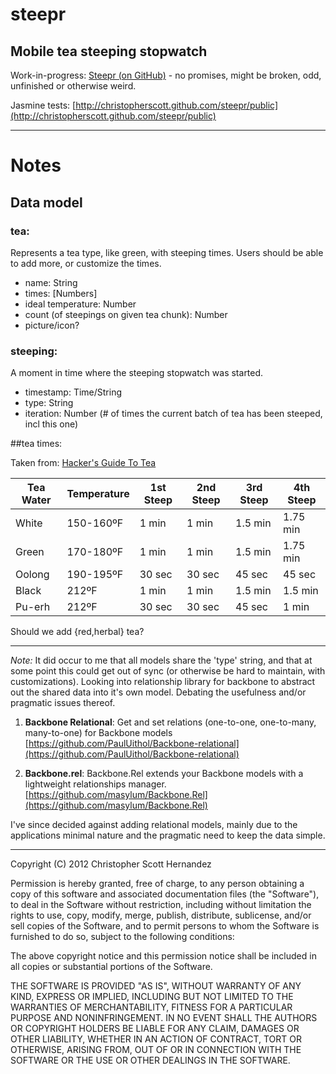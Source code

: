 # steepr

## Mobile tea steeping stopwatch

Work-in-progress: [Steepr (on GitHub)](http://christopherscott.github.com/steepr/public) - no promises, might be broken, odd, unfinished or otherwise weird.

Jasmine tests: [http://christopherscott.github.com/steepr/public](http://christopherscott.github.com/steepr/public)

* * *

# Notes

## Data model

### tea: 

Represents a tea type, like green, with steeping times. Users should be able to add more, or customize the times.

  - name: String
  - times: [Numbers]
  - ideal temperature: Number
  - count (of steepings on given tea chunk): Number
  - picture/icon?

### steeping:

A moment in time where the steeping stopwatch was started.

  - timestamp: Time/String
  - type: String
  - iteration: Number (# of times the current batch of tea has been steeped, incl this one)

##tea times:

Taken from: [Hacker's Guide To Tea](http://worldoftea.org/hackers-guide-to-tea/)

| Tea Water | Temperature | 1st Steep | 2nd Steep | 3rd Steep | 4th Steep
|-----------|-------------|-----------|-----------|-----------|----------
|White      | 150-160ºF   | 1 min     | 1 min     | 1.5 min   | 1.75 min
|Green      | 170-180ºF   | 1 min     | 1 min     | 1.5 min   | 1.75 min
|Oolong     | 190-195ºF   | 30 sec    | 30 sec    | 45 sec    | 45 sec
|Black      | 212ºF       | 1 min     | 1 min     | 1.5 min   | 1.5 min
|Pu-erh     | 212ºF       | 30 sec    | 30 sec    | 45 sec    | 1 min

Should we add {red,herbal} tea?

* * *

*Note:* It did occur to me that all models share the 'type' string, and that at some point this could get out of sync (or otherwise be hard to maintain, with customizations). Looking into relationship library for backbone to abstract out the shared data into it's own model. Debating the usefulness and/or pragmatic issues thereof.

1. **Backbone Relational**: Get and set relations (one-to-one, one-to-many, many-to-one) for Backbone models
[https://github.com/PaulUithol/Backbone-relational](https://github.com/PaulUithol/Backbone-relational)

2. **Backbone.rel**: Backbone.Rel extends your Backbone models with a lightweight relationships manager.
[https://github.com/masylum/Backbone.Rel](https://github.com/masylum/Backbone.Rel)

I've since decided against adding relational models, mainly due to the applications minimal nature and the pragmatic need to keep the data simple.

* * *

Copyright (C) 2012 Christopher Scott Hernandez

Permission is hereby granted, free of charge, to any person obtaining a copy of this software and associated documentation files (the "Software"), to deal in the Software without restriction, including without limitation the rights to use, copy, modify, merge, publish, distribute, sublicense, and/or sell copies of the Software, and to permit persons to whom the Software is furnished to do so, subject to the following conditions:

The above copyright notice and this permission notice shall be included in all copies or substantial portions of the Software.

THE SOFTWARE IS PROVIDED "AS IS", WITHOUT WARRANTY OF ANY KIND, EXPRESS OR IMPLIED, INCLUDING BUT NOT LIMITED TO THE WARRANTIES OF MERCHANTABILITY, FITNESS FOR A PARTICULAR PURPOSE AND NONINFRINGEMENT. IN NO EVENT SHALL THE AUTHORS OR COPYRIGHT HOLDERS BE LIABLE FOR ANY CLAIM, DAMAGES OR OTHER LIABILITY, WHETHER IN AN ACTION OF CONTRACT, TORT OR OTHERWISE, ARISING FROM, OUT OF OR IN CONNECTION WITH THE SOFTWARE OR THE USE OR OTHER DEALINGS IN THE SOFTWARE.